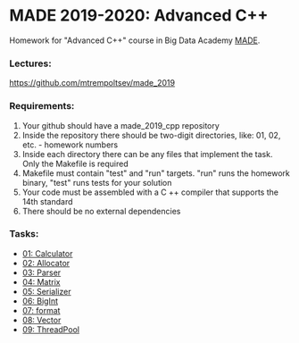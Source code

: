 # MADE 2019-2020: Advanced C++

Homework for "Advanced C++" course in Big Data Academy [MADE](https://data.mail.ru/).

### Lectures:

https://github.com/mtrempoltsev/made_2019

### Requirements:

1. Your github should have a made_2019_cpp repository
2. Inside the repository there should be two-digit directories, like: 01, 02, etc. - homework numbers
3. Inside each directory there can be any files that implement the task. Only the Makefile is required
4. Makefile must contain "test" and "run" targets. "run" runs the homework binary, "test" runs tests for your solution
5. Your code must be assembled with a C ++ compiler that supports the 14th standard
6. There should be no external dependencies

### Tasks:

* [01: Calculator](https://github.com/dmitriyklebanov/made_2019_cpp/tree/master/01)
* [02: Allocator](https://github.com/dmitriyklebanov/made_2019_cpp/tree/master/02)
* [03: Parser](https://github.com/dmitriyklebanov/made_2019_cpp/tree/master/03)
* [04: Matrix](https://github.com/dmitriyklebanov/made_2019_cpp/tree/master/04)
* [05: Serializer](https://github.com/dmitriyklebanov/made_2019_cpp/tree/master/05)
* [06: BigInt](https://github.com/dmitriyklebanov/made_2019_cpp/tree/master/06)
* [07: format](https://github.com/dmitriyklebanov/made_2019_cpp/tree/master/07)
* [08: Vector](https://github.com/dmitriyklebanov/made_2019_cpp/tree/master/08)
* [09: ThreadPool](https://github.com/dmitriyklebanov/made_2019_cpp/tree/master/09)

